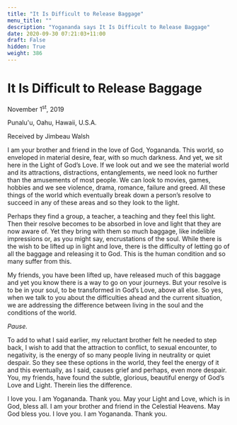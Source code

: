 ```yaml
---
title: "It Is Difficult to Release Baggage"
menu_title: ""
description: "Yogananda says It Is Difficult to Release Baggage"
date: 2020-09-30 07:21:03+11:00
draft: False
hidden: True
weight: 386
---
```

# It Is Difficult to Release Baggage 


November 1<sup>st</sup>, 2019

Punalu'u, Oahu, Hawaii, U.S.A.

Received by Jimbeau Walsh



I am your brother and friend in the love of God, Yogananda. This world, so enveloped in material desire, fear, with so much darkness. And yet, we sit here in the Light of God’s Love. If we look out and we see the material world and its attractions, distractions, entanglements, we need look no further than the amusements of most people. We can look to movies, games, hobbies and we see violence, drama, romance, failure and greed. All these things of the world which eventually break down a person’s resolve to succeed in any of these areas and so they look to the light.

Perhaps they find a group, a teacher, a teaching and they feel this light. Then their resolve becomes to be absorbed in love and light that they are now aware of. Yet they bring with them so much baggage, like indelible impressions or, as you might say, encrustations of the soul. While there is the wish to be lifted up in light and love, there is the difficulty of letting go of all the baggage and releasing it to God. This is the human condition and so many suffer from this.

My friends, you have been lifted up, have released much of this baggage and yet you know there is a way to go on your journeys. But your resolve is to be in your soul, to be transformed in God’s Love, above all else. So yes, when we talk to you about the difficulties ahead and the current situation, we are addressing the difference between living in the soul and the conditions of the world.

*Pause.*

To add to what I said earlier, my reluctant brother felt he needed to step back, I wish to add that the attraction to conflict, to sexual encounter, to negativity, is the energy of so many people living in neutrality or quiet despair. So they see these options in the world, they feel the energy of it and this eventually, as I said, causes grief and perhaps, even more despair. You, my friends, have found the subtle, glorious, beautiful energy of God’s Love and Light. Therein lies the difference.

I love you. I am Yogananda. Thank you. May your Light and Love, which is in God, bless all. I am your brother and friend in the Celestial Heavens. May God bless you. I love you. I am Yogananda. Thank you.